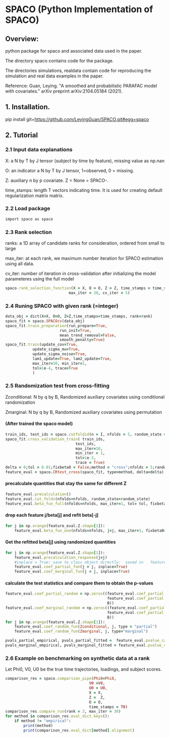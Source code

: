 # SPACO (Python Implementation of SPACO)


## Overview:

python package for spaco and associated data used in the paper.

The directory spaco contains code for the package.

The directories simulations, realdata contain code for reproducing the simulation and real data examples in the paper.

Reference: Guan, Leying. "A smoothed and probabilistic PARAFAC model with covariates." arXiv preprint arXiv:2104.05184 (2021).

## 1. Installation.

pip install git+https://github.com/LeyingGuan/SPACO.git#egg=spaco

## 2. Tutorial
### 2.1 Input data explanations
X: a N by T by J tensor (subject by time by feature), missing value as np.nan

O: an indicator a N by T by J tensor, 1=observed, 0 = missing.

Z: auxiliary n by p covariate. Z = None = SPACO-.

time_stamps: length T vectors indicating time. It is used for creating default regularization matrix matrix.

### 2.2 Load package
```ruby
import spaco as spaco
```
### 2.3 Rank selection
ranks: a  1D array of candidate ranks for consideration, ordered from small to large

max_iter: at each rank, we maximum number iteration for SPACO estimation using all data.

cv_iter: number of iteration in cross-validation after initializing the model parameteres using the full model
```ruby
spaco.rank_selection_function(X = X, O = O, Z = Z, time_stamps = time_stamps, ranks=ranks, early_stop = True,
                            max_iter = 30, cv_iter = 5)                    
```
### 2.4 Runing SPACO with given rank (=integer)
```ruby
data_obj = dict(X=X, O=O, Z=Z,time_stamps=time_stamps, rank=rank)
spaco_fit = spaco.SPACOcv(data_obj)
spaco_fit.train_preparation(run_prepare=True,
                        run_init=True,
                        mean_trend_removal=False,
                        smooth_penalty=True)
spaco_fit.train(update_cov=True,
            update_sigma_mu=True,
            update_sigma_noise=True,
            lam1_update=True, lam2_update=True,
            max_iter=30, min_iter=1,
            tol=1e-4, trace=True
            )
```
### 2.5 Randomization test from cross-fitting
Zconditional: N by q by B, Randomized auxiliary covariates using conditional randomization

Zmarginal: N by q by B, Randomized auxiliary covariates using permutation
#### (After trained the spaco model)
```ruby
train_ids, test_ids = spaco.cutfoldid(n = I, nfolds = 5, random_state = 2022)
spaco_fit.cross_validation_train( train_ids,
                               test_ids,
                               max_iter=10,
                               min_iter = 1,
                               tol=1e-3,
                               trace = True)
delta = 0;tol = 0.01;fixbeta0 = False;method = "cross";nfolds = 5;random_state = 0
feature_eval = spaco.CRtest_cross(spaco_fit, type=method, delta=delta)
```
#### precalculate quantities that stay the same for different Z
```ruby
feature_eval.precalculation()
feature_eval.cut_folds(nfolds=nfolds, random_state=random_state)
feature_eval.beta_fun_full(nfolds=nfolds, max_iter=1, tol= tol, fixbeta0=fixbeta0)
```
#### drop each feature j/beta[j] and refit beta[-j]
```ruby
for j in np.arange(feature_eval.Z.shape[1]):
    feature_eval.beta_fun_one(nfolds=nfolds, j=j, max_iter=1, fixbeta0=fixbeta0)
 ```
#### Get the refitted beta[j] using randomized quantities
```ruby 
for j in np.arange(feature_eval.Z.shape[1]):
    feature_eval.precalculation_response(j=j)
    #inplace = True: save to class object directly:  saved in   feature_eval.coef_partial, feature_eval.coef_marginal
    feature_eval.coef_partial_fun(j = j, inplace=True)
    feature_eval.coef_marginal_fun(j = j, inplace=True)
```
#### calculate the test statistics and compare them to obtain the p-values 
```ruby
feature_eval.coef_partial_random = np.zeros((feature_eval.coef_partial.shape[0],
                                             feature_eval.coef_partial.shape[1],
                                             B))                                         
feature_eval.coef_marginal_random = np.zeros((feature_eval.coef_partial.shape[0],
                                             feature_eval.coef_partial.shape[1],
                                             B))                                         
for j in np.arange(feature_eval.Z.shape[1]):
    feature_eval.coef_random_fun(Zconditional, j, type = "partial")
    feature_eval.coef_random_fun(Zmarginal, j, type="marginal")

pvals_partial_empirical, pvals_partial_fitted =  feature_eval.pvalue_calculation(type = "partial",pval_fit = True, dist_name ='nct')
pvals_marginal_empirical, pvals_marginal_fitted = feature_eval.pvalue_calculation(type = "marginal",pval_fit = True, dist_name ='nct')
```

### 2.6 Example on benchmarking on synthetic data at a rank
Let Phi0, V0, U0 be the true time trajectories, loadings, and subject scores.
```ruby
comparison_res = spaco.comparison_pipe(Phi0=Phi0,
                                     V0 =V0,
                                     U0 = U0,
                                     X = X,
                                     Z =  Z,
                                     O = O,
                                     time_stamps = T0)
comparison_res.compare_run(rank = 3, max_iter = 30)
for method in comparison_res.eval_dict.keys():
    if method != "empirical":
        print(method)
        print(comparison_res.eval_dict[method].alignment)

```


